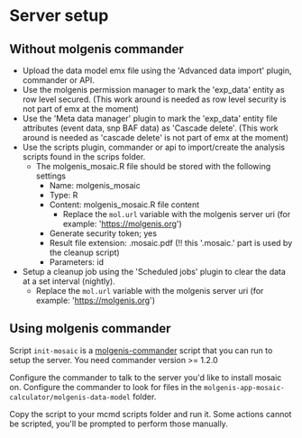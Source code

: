 # Server setup

## Without molgenis commander

- Upload the data model emx file using the 'Advanced data import' plugin, commander or API.
- Use the molgenis permission manager to mark the 'exp_data' entity as row level secured.
(This work around is needed as row level security is not part of emx at the moment)
- Use the 'Meta data manager' plugin to mark the 'exp_data' entity file attributes (event data, snp BAF data) as 'Cascade delete'.
 (This work around is needed as 'cascade delete' is not part of emx at the moment)
- Use the scripts plugin, commander or api to import/create the analysis scripts found in the scrips folder. 
    - The molgenis_mosaic.R file should be stored with the following settings
        - Name: molgenis_mosaic
        - Type: R
        - Content: molgenis_mosaic.R file content
            -  Replace the `mol.url` variable with the molgenis server uri (for example: 'https://molgenis.org')
        - Generate security token; yes
        - Result file extension: .mosaic.pdf (!! this '.mosaic.' part is used by the cleanup script)
        - Parameters: id 
- Setup a cleanup job using the 'Scheduled jobs' plugin to clear the data at a set interval (nightly).
    -  Replace the `mol.url` variable with the molgenis server uri (for example: 'https://molgenis.org')

## Using molgenis commander
Script `init-mosaic` is a [molgenis-commander](https://pypi.org/project/molgenis-commander/) script that you can run to setup the server.
You need commander version >= 1.2.0

Configure the commander to talk to the server you'd like to install mosaic on.
Configure the commander to look for files in the 
`molgenis-app-mosaic-calculator/molgenis-data-model` folder.

Copy the script to your mcmd scripts folder and run it.
Some actions cannot be scripted, you'll be prompted to perform those manually.